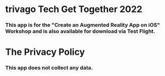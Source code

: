 # trivago Tech Get Together 2022
### This app is for the "Create an Augmented Reality App on iOS" Workshop and is also available for download via Test Flight. 

# The Privacy Policy

### This app does not collect any data.